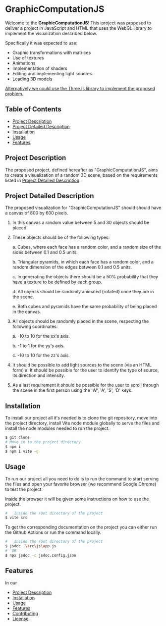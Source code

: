 # GraphicComputationJS

Welcome to the **GraphicComputationJS**! This iproject was proposed to deliver a project in JavaScript and HTML that uses the WebGL library to implement the visualization described below. 

Specifically it was expected to use: 

- Graphic transformations with matrices 
- Use of textures 
- Animations 
- Implementation of shaders 
- Editing and implementing light sources.
- Loading 3D models

<ins>Alternatively we could use the Three.js library to implement the proposed problem.</ins>

## Table of Contents
- [Project Description](#project-description)
- [Project Detailed Description](#project-detailed-description)
- [Installation](#installation)
- [Usage](#usage)
- [Features](#features)

## Project Description

The proposed project, defined hereafter as "GraphicComputationJS", aims to create a visualization of a random 3D scene, based on the requirements listed in [Project Detailed Description](#project-detailed-description).

## Project Detailed Description

The proposed visualization for "GraphicComputationJS" should should have a canvas of 800 by 600 pixels.

1. In this canvas a random value between 5 and 30 objects should be placed. 
2. These objects should be of the following types: 

   a. Cubes, where each face has a random color, and a random size of the sides between 0.1 and 0.5 units.

   b. Triangular pyramids, in which each face has a random color, and a random dimension of the edges between 0.1 and 0.5 units.

   c. In generating the objects there should be a 50% probability that they have a texture to be defined by each group.

   d. All objects should be randomly animated (rotated) once they are in the scene.

   e. Both cubes and pyramids have the same probability of being placed in the canvas.
3. All objects should be randomly placed in the scene, respecting the following coordinates: 

   a. -10 to 10 for the xx's axis.

   b. -1 to 1 for the yy's axis. 
   
   c. -10 to 10 for the zz's axis.
4. It should be possible to add light sources to the scene (via an HTML form) a. It should be possible for the user to identify the type of source, its direction and intensity.
5. As a last requirement it should be possible for the user to scroll through the scene in the first person
using the 'W', 'A', 'S', 'D' keys.

## Installation

To install our project all it's needed is to clone the git repository, move into the project directory, install Vite node module globally to serve the files and install the node modules needed to run the project.

```bash
$ git clone 
# Move in to the project directory
$ npm i
$ npm i vite -g
```

## Usage

To run our project all you need to do is to run the command to start serving the files and open your favorite browser (we recommend Google Chrome) to test the project.

Inside the browser it will be given some instructions on how to use the project.

```bash
#   Inside the root directory of the project
$ vite src
```
To get the corresponding documentation on the project you can either run the Github Actions or run the command locally.

```bash
#   Inside the root directory of the project
$ jsdoc .\src\js\app.js
#  OR
$ npx jsdoc -c jsdoc.config.json
```

## Features

In our 

- [Project Description](#project-description)
- [Installation](#installation)
- [Usage](#usage)
- [Features](#features)
- [Contributing](#contributing)
- [License](#license)